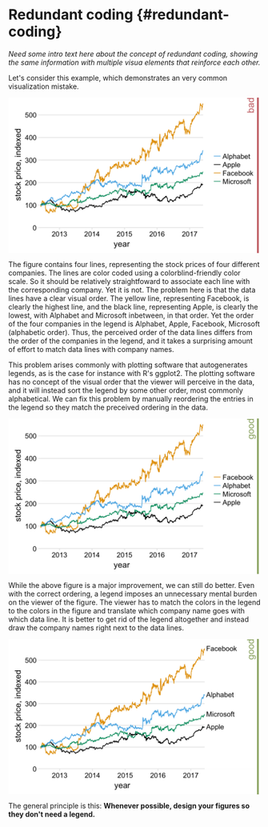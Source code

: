 
# Redundant coding {#redundant-coding}



*Need some intro text here about the concept of redundant coding, showing the same information with multiple visua elements that reinforce each other.*












Let's consider this example, which demonstrates an very common visualization mistake.

<img src="redundant_coding_files/figure-html/unnamed-chunk-6-1.png" width="576" style="display: block; margin: auto;" />

The figure contains four lines, representing the stock prices of four different companies. The lines are color coded using a colorblind-friendly color scale. So it should be relatively straightfoward to associate each line with the corresponding company. Yet it is not. The problem here is that the data lines have a clear visual order. The yellow line, representing Facebook, is clearly the highest line, and the black line, representing Apple, is clearly the lowest, with Alphabet and Microsoft inbetween, in that order. Yet the order of the four companies in the legend is Alphabet, Apple, Facebook, Microsoft (alphabetic order). Thus, the perceived order of the data lines differs from the order of the companies in the legend, and it takes a surprising amount of effort to match data lines with company names.

This problem arises commonly with plotting software that autogenerates legends, as is the case for instance with R's ggplot2. The plotting software has no concept of the visual order that the viewer will perceive in the data, and it will instead sort the legend by some other order, most commonly alphabetical. We can fix this problem by manually reordering the entries in the legend so they match the preceived ordering in the data.

<img src="redundant_coding_files/figure-html/unnamed-chunk-7-1.png" width="576" style="display: block; margin: auto;" />

While the above figure is a major improvement, we can still do better. Even with the correct ordering, a legend imposes an unnecessary mental burden on the viewer of the figure. The viewer has to match the colors in the legend to the colors in the figure and translate which company name goes with which data line. It is better to get rid of the legend altogether and instead draw the company names right next to the data lines.

<img src="redundant_coding_files/figure-html/unnamed-chunk-8-1.png" width="576" style="display: block; margin: auto;" />

The general principle is this: **Whenever possible, design your figures so they don't need a legend.**

